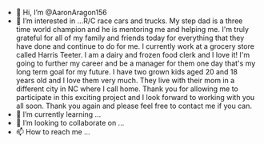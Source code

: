 - 👋 Hi, I’m @AaronAragon156
- 👀 I’m interested in ...R/C race cars and trucks. My step dad is a three time world champion and he is mentoring me and helping me. I'm truly grateful for all of my family and friends today for everything that they have done and continue to do for me.  I currently work at a grocery store called Harris Teeter. I am a dairy and frozen food clerk and I love it! I'm going to further my career and be a manager for them one day that's my long term goal for my future.  I have two grown kids aged 20 and 18 years old and I love them very much. They live with their mom in a different city in NC where I call home.  Thank you for allowing me to participate in this exciting project and I look forward to working with you all soon. Thank you again and please feel free to contact me if you can. 
- 🌱 I’m currently learning ...
- 💞️ I’m looking to collaborate on ...
- 📫 How to reach me ...

<!---
AaronAragon156/AaronAragon156 is a ✨ special ✨ repository because its `README.md` (this file) appears on your GitHub profile.
You can click the Preview link to take a look at your changes.
--->

